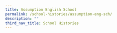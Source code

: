 ```yaml
---
title: Assumption English School
permalink: /school-histories/assumption-eng-sch/
description: ""
third_nav_title: School Histories
---
```

